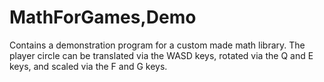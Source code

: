 # MathForGames,Demo

Contains a demonstration program for a custom made math library. The player circle can be translated via the WASD keys, rotated via the Q and E keys, and scaled via the F and G keys.
